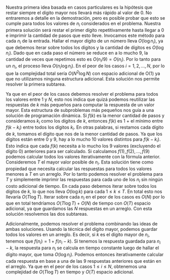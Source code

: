 Nuestra primera idea basada en casos particulares es la hipótesis que restar siempre el dígito mayor nos llevará más rápido al valor de 0. No entraremos a detalle en la demostración, pero es posible probar que esto se cumple para todos los valores de $n_i$ considerados en el problema. Nuestra primera solución será restar el primer dígito repetitivamente hasta llegar a 0 e imprimir la cantidad de pasos que esto lleve. Invocamos este método para cada $n_i$ de la entrada. Hallar el mayor dígito de un número lleva $O(\log n_i)$, ya que debemos iterar sobre todos los dígitos y la cantidad de dígitos es $O(\log n_i)$. Dado que en cada paso el número se reduce en a lo mucho 9, la cantidad de veces que repetimos esto es $O(n_i / 9) = O(n_i)$. Por lo tanto para un $n_i$, el proceso lleva $O(n_i \log n_i)$. En el peor de los casos $i = 1, 2, ..., N$, por lo que la complejidad total sería $O(N^2 \log N)$ con espacio adicional de O(1) ya que no utilizamos ninguna estructura adicional. Esta solución nos permite resolver la primera subtarea.

Ya que en el peor de los casos debemos resolver el problema para todos los valores entre 1 y $N$, esto nos indica que quizá podemos reutilizar las respuestas de $k$ más pequeños para computar la respuesta de un valor mayor. Esta estructura de subproblemas más pequeños nos guía a una solución de programación dinámica. Si $f(k)$ es la menor cantidad de pasos y consideramos $k_i$ como los dígitos de $k$, entonces $f(k)$ es 1 + el mínimo entre $f(k - k_i)$ entre todos los dígitos $k_i$. En otras palabras, si restamos cada dígito de $k$, tomamos el dígito que nos de la menor cantidad de pasos.
Ya que los dígitos están entre 0 y 9, hay a lo mucho 10 valores distintos para $f(k - k_i)$. Esto indica que cada $f(k)$ necesita a lo mucho los 9 valores (excluyendo el dígito 0) anteriores para ser calculado.
Si calculamos $f(1), f(2), ..., f(9)$ podemos calcular todos los valores iterativamente con la fórmula anterior. Consideremos $T$ el mayor valor posible de $n_i$. Esta solución tiene como propiedad que necesita calcular las respuestas para todos los valores menores a $T$ en un arreglo. Por lo tanto podemos resolver el problema para $T$ y simplemente imprimir las respuestas para cada uno de los $n_i$ sin ningún costo adicional de tiempo. En cada paso debemos iterar sobre todos los dígitos de $k$, lo que nos lleva $O(\log k)$ para cada $1 \leq k \leq T$. En total esto nos llevaría $O(T \log T)$. Iterar sobre cada $n_i$ en el peor de los casos es $O(N)$ por lo que en total tendríamos $O(T \log T) + O(N)$ de tiempo con $O(T)$ espacio adicional, ya que guardamos las $N$ respuestas en un arreglo. Con esta solución resolvemos las dos subtareas.

Adicionalmente, podemos resolver el problema combinando las ideas de ambas soluciones. Usando la técnica del dígito mayor, podemos guardar todos los valores en un arreglo. Es decir, si $k$ es el dígito mayor de $n_i$, tenemos que $f(n_i) = 1 + f(n_i - k)$. Si tenemos la respuesta guardada para $n_i - k$, la respuesta para $n_i$ se calcula en tiempo constante luego de hallar el dígito mayor, que toma $O(\log n_i)$. Podemos entonces iterativamente calcular cada respuesta en base a una de las 9 respuestas anteriores que están en el arreglo. Ya que en el peor de los casos $1 \leq i \leq N$, obtenemos una complejidad de $O(T \log T)$ en tiempo y $O(T)$ espacio adicional.

